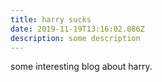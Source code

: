 ```yaml
---
title: harry sucks
date: 2019-11-19T13:16:02.086Z
description: some description
---
```

some interesting blog about harry.
